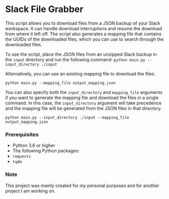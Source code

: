 # Slack File Grabber
This script allows you to download files from a JSON backup of your Slack workspace. It can handle download interruptions and resume the download from where it left off. The script also generates a mapping file that contains the UUIDs of the downloaded files, which you can use to search through the downloaded files.

To use the script, place the JSON files from an unzipped Slack backup in the `input` directory and run the following command:
`python main.py --input_directory ./input`

Alternatively, you can use an existing mapping file to download the files:

`python main.py --mapping_file output_mapping.json`

You can also specify both the `input_directory` and `mapping_file` arguments if you want to generate the mapping file and download the files in a single command. In this case, the `input_directory` argument will take precedence and the mapping file will be generated from the JSON files in that directory.

`python main.py --input_directory ./input --mapping_file output_mapping.json`

### Prerequisites
* Python 3.6 or higher
* The following Python packages:
* `requests`
* `tqdm`

### Note
This project was mainly created for my personal purposes and for another project I am working on.
